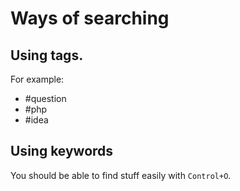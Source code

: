 # Ways of searching

## Using tags.

For example:

- #question
- #php
- #idea

## Using keywords

You should be able to find stuff easily with `Control+O`.

